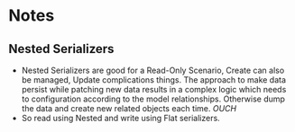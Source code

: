 # Notes

## Nested Serializers
- Nested Serializers are good for a Read-Only Scenario, Create can also be managed, Update complications things. The approach to make data persist while patching new data results in a complex logic which needs to configuration according to the model relationships. Otherwise dump the data and create new related objects each time. *OUCH*
- So read using Nested and write using Flat serializers.
